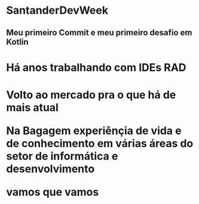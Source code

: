 # SantanderDevWeek


## Meu primeiro Commit e meu primeiro desafio em Kotlin


<html> <h1>Há anos trabalhando com IDEs RAD<h1>
  <P>Volto ao mercado pra o que há de mais atual</P>
<P>Na Bagagem experiênçia de vida e de conhecimento em várias áreas do setor
de informática e desenvolvimento<P>
<P  color=Blue >vamos que vamos <P>
  </html>

